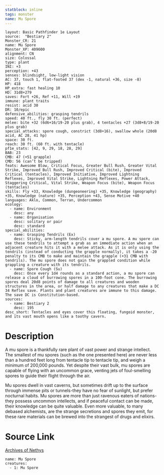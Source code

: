 ```yaml
---
statblock: inline
tags: monster
name: Mu Spore
---
```

```statblock
layout: Basic Pathfinder 1e Layout
source:  "Bestiary 2"
Monster_CR: 21
name: Mu Spore
Monster_XP: 409600
alignment: CN
size: Colossal
type: plant
INI: +3
perception: +43
senses: blindsight, low-light vision
AC: 37, touch 1, flat-footed 37 (dex -1, natural +36, size -8)
HP: 418
HP_extra: fast healing 10
HD: 31d8+279
saves: Fort +26, Ref +11, Will +19
immune: plant traits
resist: acid 30
DR: 10/epic
defensive_abilities: grasping tendrils
speed: 40 ft., fly 30 ft. (perfect)
melee: bite +32 (6d6+16/19-20 plus grab), 4 tentacles +27 (3d8+8/19-20 plus grab)
special_attacks: spore cough, constrict (3d8+16), swallow whole (20d8 acid, AC 28, 41 hp)
space: 30 ft.
reach: 30 ft. (60 ft. with tentacle)
pf1e_stats: [42, 9, 29, 18, 28, 29]
BAB: 23
CMB: 47 (+51 grapple)
CMD: 56 (can’t be tripped)
feats: Awesome Blow, Critical Focus, Greater Bull Rush, Greater Vital Strike, Improved Bull Rush, Improved Critical (bite), Improved Critical (tentacles), Improved Initiative, Improved Lightning Reflexes, Improved Vital Strike, Lightning Reflexes, Power Attack, Staggering Critical, Vital Strike, Weapon Focus (bite), Weapon Focus (tentacles)
skills: Fly +33, Knowledge (dungeoneering) +35, Knowledge (geography) +35, Knowledge (nature) +35, Perception +43, Sense Motive +40
languages: Aklo, Common, Terran, Undercommon
ecology:
  - name: Environment
    desc: any
  - name: Organisation
    desc: solitary or pair
    desc: standard
special_abilities:
  - name: Grasping Tendrils (Ex)
    desc: Sticky, arm-length tendrils cover a mu spore. A mu spore can use these tendrils to attempt a grab as an immediate action when an adjacent creature hits it with a melee attack. As it is only using the tendrils (instead of conducting the grapple normally), it takes a -20 penalty to its CMB to make and maintain the grapple (+31 CMB with tendrils). The mu spore does not gain the grappled condition while grappling a creature with its tendrils.
  - name: Spore Cough (Su)
    desc: Once every 1d4 rounds as a standard action, a mu spore can release a cloud of burrowing spores in a 100-foot cone. The burrowing spores deal 20d8 points of damage to all creatures and wooden structures in the area, or half damage to any creatures that make a DC 34 Reflex save. Plants and plant creatures are immune to this damage. The save DC is Constitution-based.
sources:
  - name: Bestiary 2
    desc: 195
desc_short: Tentacles and eyes cover this floating, fungoid monster, and its vast mouth opens like a toothy cavern.
```
# Description
A mu spore is a thankfully rare plant of vast power and strange intellect. The smallest of mu spores (such as the one presented here) are never less than a hundred feet long from tentacle tip to tentacle tip, and weigh a minimum of 200,000 pounds. Yet despite their vast bulk, mu spores are capable of flying with an uncommon grace, venting jets of foul-smelling spores to guide their flight through the air.

Mu spores dwell in vast caverns, but sometimes drift up to the surface through immense pits or tunnels-they have no fear of sunlight, but prefer nocturnal habits. Mu spores are more than just ravenous eaters of nations-they possess uncommon intellects, and if peaceful contact can be made, their knowledge can be quite valuable. Even more valuable, to many debased alchemists, are the strange secretions and spores they emit, for these rare materials can be brewed into the strangest of drugs and elixirs.
# Source Link
[Archives of Nethys](https://aonprd.com/MonsterDisplay.aspx?ItemName=Mu%20Spore)
```encounter-table
name: Mu Spore
creatures:
  - 1: Mu Spore
```

